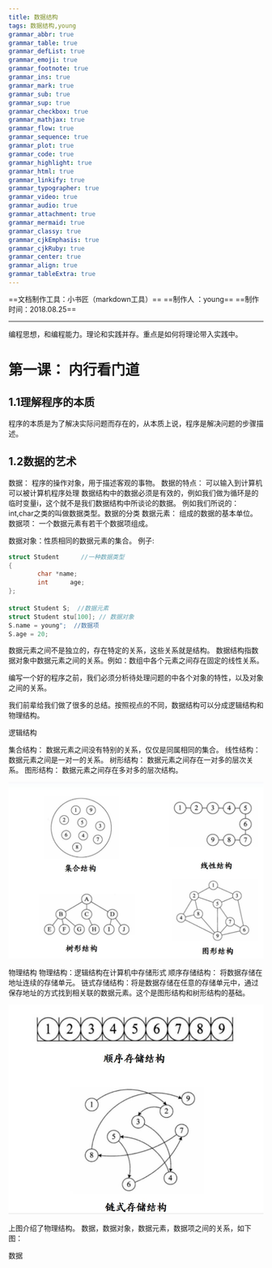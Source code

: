 ```yaml
---
title: 数据结构
tags: 数据结构,young
grammar_abbr: true
grammar_table: true
grammar_defList: true
grammar_emoji: true
grammar_footnote: true
grammar_ins: true
grammar_mark: true
grammar_sub: true
grammar_sup: true
grammar_checkbox: true
grammar_mathjax: true
grammar_flow: true
grammar_sequence: true
grammar_plot: true
grammar_code: true
grammar_highlight: true
grammar_html: true
grammar_linkify: true
grammar_typographer: true
grammar_video: true
grammar_audio: true
grammar_attachment: true
grammar_mermaid: true
grammar_classy: true
grammar_cjkEmphasis: true
grammar_cjkRuby: true
grammar_center: true
grammar_align: true
grammar_tableExtra: true
---
```

==文档制作工具：小书匠（markdown工具）==
==制作人     ：young==
==制作时间：2018.08.25==


----------

编程思想，和编程能力。理论和实践并存。重点是如何将理论带入实践中。

# 第一课： 内行看门道

## 1.1理解程序的本质

程序的本质是为了解决实际问题而存在的，从本质上说，程序是解决问题的步骤描述。

## 1.2数据的艺术
数据： 程序的操作对象，用于描述客观的事物。
数据的特点：
可以输入到计算机
可以被计算机程序处理
数据结构中的数据必须是有效的，例如我们做为循环是的临时变量i，这个就不是我们数据结构中所谈论的数据。
例如我们所说的：int,char之类的叫做数据类型。数据的分类
数据元素： 组成的数据的基本单位。
	数据项： 一个数据元素有若干个数据项组成。

数据对象：性质相同的数据元素的集合。
例子:
``` cpp
struct Student      //一种数据类型
{
		char *name;
		int      age;
};

struct Student S;  //数据元素
struct Student stu[100]; // 数据对象
S.name = young";  //数据项
S.age = 20;
```
数据元素之间不是独立的，存在特定的关系，这些关系就是结构。
数据结构指数据对象中数据元素之间的关系。例如：数组中各个元素之间存在固定的线性关系。

编写一个好的程序之前，我们必须分析待处理问题的中各个对象的特性，以及对象之间的关系。

我们前辈给我们做了很多的总结。按照视点的不同，数据结构可以分成逻辑结构和物理结构。

逻辑结构

集合结构： 数据元素之间没有特别的关系，仅仅是同属相同的集合。
线性结构： 数据元素之间是一对一的关系。
树形结构： 数据元素之间存在一对多的层次关系。
图形结构： 数据元素之间存在多对多的层次结构。


![逻辑结构](./images/数据结构.jpg)


物理结构
物理结构：逻辑结构在计算机中存储形式
顺序存储结构： 将数据存储在地址连续的存储单元。
链式存储结构：将是数据存储在任意的存储单元中，通过保存地址的方式找到相关联的数据元素。这个是图形结构和树形结构的基础。

![物理结构](./images/物理结构.jpg)

上图介绍了物理结构。
数据，数据对象，数据元素，数据项之间的关系，如下图：

数据